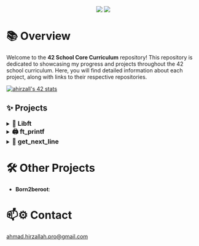 <p align="center">
   <img src="https://img.shields.io/badge/42%20School%20Core%20Curriculum-Progress-green?style=for-the-badge"/>
   <img src="https://img.shields.io/github/last-commit/AhmadHirzallah/42-school-Core-Curriculum?style=for-the-badge&color=blue"/>
</p>


# 📚 Overview

Welcome to the **42 School Core Curriculum** repository! This repository is dedicated to showcasing my progress and projects throughout the 42 school curriculum. Here, you will find detailed information about each project, along with links to their respective repositories.

[![ahirzall's 42 stats](https://badge.mediaplus.ma/darkblue/ahirzall?1337Badge=off&UM6P=off)](https://github.com/oakoudad/badge42)


## ✨ Projects

<details>
  <summary><h3 style="display: inline;">📌 Libft</h3></summary>

  <p align="center">
     <img src="https://img.shields.io/badge/Libft-125%2F100-brightgreen?style=flat-square" alt="Libft Score"/>
     <img src="https://img.shields.io/badge/language-C-blue.svg?style=flat-square" alt="Language C"/>
  </p>

  <p>Libft is a foundational project in the 42 school curriculum. The aim is to recreate essential C standard library functions along with additional utilities. This experience enhances understanding of C programming and prepares students for more complex projects.</p>

  <div align="right" style="margin-top: 20px; border-top: 1px solid #eaecef; padding-top: 10px;">
    <strong>🔗 Visit:</strong> 
    <a href="https://github.com/AhmadHirzallah/Libft" style="text-decoration: none; font-weight: bold;">📂 Libft Project repository</a> 
    for detailed information about the project, source files, and compilation instructions.
  </div>
</details>

<details>
  <summary><h3 style="display: inline;">🖨️ ft_printf</h3></summary>

  <p align="center">
     <img src="https://img.shields.io/badge/ft_printf-122%2F100-brightgreen?style=flat-square" alt="ft_printf Score"/>
     <img src="https://img.shields.io/badge/language-C-blue.svg?style=flat-square" alt="Language C"/>
  </p>

  <p>ft_printf is a key project in the 42 school curriculum where I implemented a custom version of the standard `printf()` function in C. This project sharpened my skills in formatted output, variadic functions, and handling multiple argument types, paving the way for more advanced C programming challenges.</p>

  <div align="right" style="margin-top: 20px; border-top: 1px solid #eaecef; padding-top: 10px;">
    <strong>🔗 Visit:</strong> 
    <a href="https://github.com/AhmadHirzallah/ft_printf" style="text-decoration: none; font-weight: bold;">📂 ft_printf Project repository</a> 
    for detailed information about the project, source files, and compilation instructions.
  </div> 
</details>

<details>
  <summary><h3 style="display: inline;">📄 get_next_line</h3></summary>

  <p align="center">
     <img src="https://img.shields.io/badge/get_next_line-125%2F100-brightgreen?style=flat-square" alt="get_next_line Score"/>
     <img src="https://img.shields.io/badge/language-C-blue.svg?style=flat-square" alt="Language C"/>
  </p>

  <p>get_next_line is a fundamental project in the 42 school curriculum where I implemented a function to read lines from a file descriptor in C. This project deepened my skills in file handling, dynamic memory management, and handling static variables, setting a strong foundation for more complex systems programming tasks.</p>

  <div align="right" style="margin-top: 20px; border-top: 1px solid #eaecef; padding-top: 10px;">
    <strong>🔗 Visit:</strong> 
    <a href="https://github.com/AhmadHirzallah/get_next_line" style="text-decoration: none; font-weight: bold;">📂 get_next_line Project repository</a> 
    for detailed information about the project, source files, and compilation instructions.
  </div> 
</details>



# 🛠️ Other Projects

- **Born2beroot**: 

# 📫⚙️ Contact
ahmad.hirzallah.pro@gmail.com

